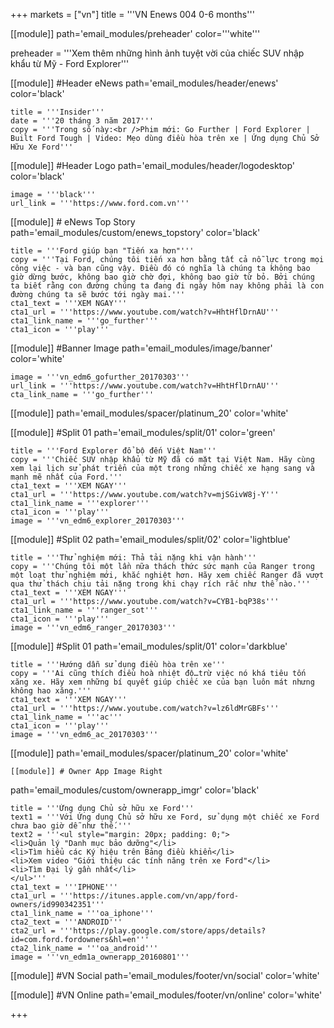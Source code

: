 +++
markets = ["vn"]
title = '''VN Enews 004 0-6 months'''


[[module]]
path='email_modules/preheader'
color='''white'''

preheader = '''Xem thêm những hình ảnh tuyệt vời của chiếc SUV nhập khẩu từ Mỹ - Ford Explorer'''

[[module]] #Header eNews
path='email_modules/header/enews'
color='black'

	title = '''Insider'''
	date = '''20 tháng 3 năm 2017'''
	copy = '''Trong số này:<br />Phim mới: Go Further | Ford Explorer | Built Ford Tough | Video: Mẹo dùng điều hòa trên xe | Ứng dụng Chủ Sở Hữu Xe Ford'''

[[module]] #Header Logo
path='email_modules/header/logodesktop'
color='black'

	image = '''black'''
	url_link = '''https://www.ford.com.vn'''
 
[[module]] # eNews Top Story
path='email_modules/custom/enews_topstory'
color='black'

	title = '''Ford giúp bạn "Tiến xa hơn"'''
	copy = '''Tại Ford, chúng tôi tiến xa hơn bằng tất cả nỗ lực trong mọi công việc - và bạn cũng vậy. Điều đó có nghĩa là chúng ta không bao giờ dừng bước, không bao giờ chờ đợi, không bao giờ từ bỏ. Bởi chúng ta biết rằng con đường chúng ta đang đi ngày hôm nay không phải là con đường chúng ta sẽ bước tới ngày mai.'''
	cta1_text = '''XEM NGAY'''
	cta1_url = '''https://www.youtube.com/watch?v=HhtHflDrnAU'''
	cta1_link_name = '''go_further'''
	cta1_icon = '''play'''

[[module]] #Banner Image
path='email_modules/image/banner'
color='white'

	image = '''vn_edm6_gofurther_20170303'''
	url_link = '''https://www.youtube.com/watch?v=HhtHflDrnAU'''
	cta_link_name = '''go_further'''

[[module]]
path='email_modules/spacer/platinum_20'
color='white'

[[module]] #Split 01
path='email_modules/split/01'
color='green'

	title = '''Ford Explorer đổ bộ đến Việt Nam'''
	copy = '''Chiếc SUV nhập khẩu từ Mỹ đã có mặt tại Việt Nam. Hãy cùng xem lại lịch sử phát triển của một trong những chiếc xe hạng sang và mạnh mẽ nhất của Ford.'''
	cta1_text = '''XEM NGAY'''
	cta1_url = '''https://www.youtube.com/watch?v=mjSGivW8j-Y'''
	cta1_link_name = '''explorer'''
	cta1_icon = '''play'''
	image = '''vn_edm6_explorer_20170303'''

[[module]] #Split 02
path='email_modules/split/02'
color='lightblue'

	title = '''Thử nghiệm mới: Thả tải nặng khi vận hành'''
	copy = '''Chúng tôi một lần nữa thách thức sức mạnh của Ranger trong một loạt thử nghiệm mới, khắc nghiệt hơn. Hãy xem chiếc Ranger đã vượt qua thử thách chịu tải nặng trong khi chạy rích rắc như thế nào.'''
	cta1_text = '''XEM NGAY'''
	cta1_url = '''https://www.youtube.com/watch?v=CYB1-bqP38s'''
	cta1_link_name = '''ranger_sot'''
	cta1_icon = '''play'''
	image = '''vn_edm6_ranger_20170303'''

[[module]] #Split 01
path='email_modules/split/01'
color='darkblue'

	title = '''Hướng dẫn sử dụng điều hòa trên xe'''
	copy = '''Ai cũng thích điều hoà nhiệt độ…trừ việc nó khá tiêu tốn xăng xe. Hãy xem những bí quyết giúp chiếc xe của bạn luôn mát nhưng không hao xăng.'''
	cta1_text = '''XEM NGAY'''
	cta1_url = '''https://www.youtube.com/watch?v=lz6ldMrGBFs'''
	cta1_link_name = '''ac'''
	cta1_icon = '''play'''
	image = '''vn_edm6_ac_20170303'''

[[module]]
path='email_modules/spacer/platinum_20'
color='white'

	[[module]] # Owner App Image Right
path='email_modules/custom/ownerapp_imgr'
color='black'

	title = '''Ứng dụng Chủ sở hữu xe Ford'''
	text1 = '''Với Ứng dụng Chủ sở hữu xe Ford, sử dụng một chiếc xe Ford chưa bao giờ dễ như thế.'''
	text2 = '''<ul style="margin: 20px; padding: 0;">
	<li>Quản lý "Danh mục bảo dưỡng"</li>
	<li>Tìm hiểu các Ký hiệu trên Bảng điều khiển</li>
	<li>Xem video "Giới thiệu các tính năng trên xe Ford"</li>
	<li>Tìm Đại lý gần nhất</li>
	</ul>'''
	cta1_text = '''IPHONE'''
	cta1_url = '''https://itunes.apple.com/vn/app/ford-owners/id990342351'''
	cta1_link_name = '''oa_iphone'''
	cta2_text = '''ANDROID'''
	cta2_url = '''https://play.google.com/store/apps/details?id=com.ford.fordowners&hl=en'''
	cta2_link_name = '''oa_android'''
	image = '''vn_edm1a_ownerapp_20160801'''

[[module]] #VN Social
path='email_modules/footer/vn/social'
color='white'

[[module]] #VN Online
path='email_modules/footer/vn/online'
color='white'


+++
